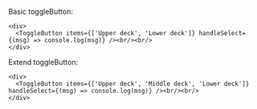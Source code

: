 Basic toggleButton:

    <div>
      <ToggleButton items={['Upper deck', 'Lower deck']} handleSelect={(msg) => console.log(msg)} /><br/><br/>
    </div>

Extend toggleButton:

    <div>
      <ToggleButton items={['Upper deck', 'Middle deck', 'Lower deck']} handleSelect={(msg) => console.log(msg)} /><br/><br/>
    </div>